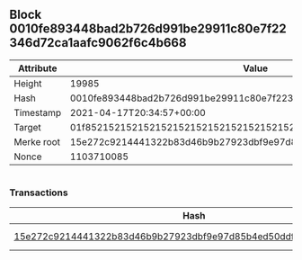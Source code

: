 ## Block 0010fe893448bad2b726d991be29911c80e7f22346d72ca1aafc9062f6c4b668

Attribute | Value
--- | ---
Height | 19985
Hash | 0010fe893448bad2b726d991be29911c80e7f22346d72ca1aafc9062f6c4b668
Timestamp | 2021-04-17T20:34:57+00:00
Target | 01f8521521521521521521521521521521521521521521521521521521521521
Merke root | 15e272c9214441322b83d46b9b27923dbf9e97d85b4ed50ddf7345ad703e0350
Nonce | 1103710085

```

```

### Transactions

Hash | Amount
--- | ---
[15e272c9214441322b83d46b9b27923dbf9e97d85b4ed50ddf7345ad703e0350](15e272c9214441322b83d46b9b27923dbf9e97d85b4ed50ddf7345ad703e0350.md) | 10.00000000 SKEPTI 
